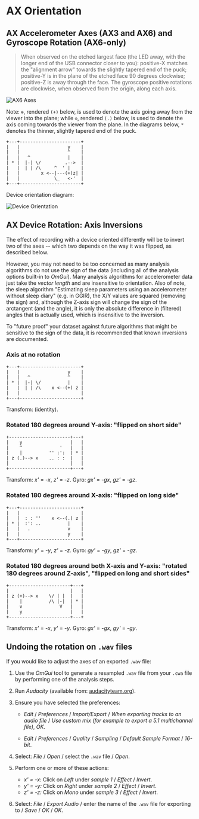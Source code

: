 # AX Orientation

## AX Accelerometer Axes (AX3 and AX6) and Gyroscope Rotation (AX6-only)

> When observed on the etched largest face (the LED away, with the longer end of the USB connector closer to you): positive-X matches the "alignment arrow" towards the slightly tapered end of the puck; positive-Y is in the plane of the etched face 90 degrees clockwise; positive-Z is away through the face.  The gyroscope positive rotations are clockwise, when observed from the origin, along each axis.  

![AX6 Axes](axes.svg)

Note: `⊗`, rendered `(+)` below, is used to denote the axis going away from the viewer into the plane; while `⊙`, rendered `(.)` below, is used to denote the axis coming towards the viewer from the plane.  In the diagrams below, `*` denotes the thinner, slightly tapered end of the puck.

```
+---+-----------------------+
|   |                  y    |
|   |                  ^    |
|   |   ^              |    |
| * |  |-| \/         .-->  |
|   |  | | /\     ^  ' |    |
|   |        x <--|---(+)z| |
|   |             \_   <-'  |
+---+-----------------------+
```

Device orientation diagram:

![Device Orientation](ax-orientation.png)


## AX Device Rotation: Axis Inversions

The effect of recording with a device oriented differently will be to invert two of the axes -- which two depends on the way it was flipped, as described below.
 
However, you may not need to be too concerned as many analysis algorithms do not use the sign of the data (including all of the analysis options built-in to *OmGui*).  Many analysis algorithms for accelerometer data just take the *vector length* and are insensitive to orientation.  Also of note, the sleep algorithm "Estimating sleep parameters using an accelerometer without sleep diary" (e.g. in GGIR), the X/Y values are squared (removing the sign) and, although the Z-axis sign will change the sign of the arctangent (and the angle), it is only the absolute difference in (filtered) angles that is actually used, which is insensitive to the inversion. 

To "future proof" your dataset against future algorithms that might be sensitive to the sign of the data, it is recommended that known inversions are documented.


### Axis at no rotation

```
+---+-----------------------+
|   |                  y    |
|   |   ^              ^    |
| * |  |-| \/          |    |
|   |  | | /\    x <--(+) z |
|   |                       |
+---+-----------------------+
```

Transform: (identity).


### Rotated 180 degrees around Y-axis: "flipped on short side"

```
+-----------------------+---+
|    y                  |   |
|    ^              '   |   |
|    |          '' :':  | * |
| z (.)--> x    .. : :  |   |
|                       |   |
+-----------------------+---+
```

Transform: *x'* = -*x*, *z'* = -*z*.
Gyro: *gx'* = -*gx*, *gz'* = -*gz*.


### Rotated 180 degrees around X-axis: "flipped on long side"

```
+---+-----------------------+
|   |                       |
|   |  : : ''    x <--(.) z |
| * |  :': ..          |    |
|   |   .              v    |
|   |                  y    |
+---+-----------------------+
```

Transform: *y'* = -*y*, *z'* = -*z*.
Gyro: *gy'* = -*gy*, *gz'* = -*gz*.


### Rotated 180 degrees around both X-axis and Y-axis: "rotated 180 degrees around Z-axis", "flipped on long and short sides"

```
+-----------------------+---+
|                       |   |
| z (+)--> x    \/ | |  |   |
|    |          /\ |-|  | * |
|    v              V   |   |
|    y                  |   |
+-----------------------+---+
```

Transform: *x'* = -*x*, *y'* = -*y*.
Gyro: *gx'* = -*gx*, *gy'* = -*gy*.


## Undoing the rotation on `.wav` files

If you would like to adjust the axes of an exported `.wav` file:

1. Use the *OmGui* tool to generate a resampled `.wav` file from your `.cwa` file by performing one of the analysis steps. 

2. Run *Audacity* (available from: [audacityteam.org](https://www.audacityteam.org/)).

3. Ensure you have selected the preferences:

   * *Edit* / *Preferences* / *Import/Export* / *When exporting tracks to an audio file* / *Use custom mix (for example to export a 5.1 multichannel file)*, *OK*. 

   * *Edit* / *Preferences* / *Quality* / *Sampling* / *Default Sample Format* / *16-bit*. 

4. Select: *File* / *Open* / select the `.wav` file / *Open*. 

5. Perform one or more of these actions:

   * *x' = -x:* Click on *Left*  under *sample 1* / *Effect* / *Invert*.
   * *y' = -y:* Click on *Right* under *sample 2* / *Effect* / *Invert*.
   * *z' = -z:* Click on *Mono*  under *sample 3* / *Effect* / *Invert*.

6. Select: *File* / *Export Audio* / enter the name of the `.wav` file for exporting to / *Save* / *OK* / *OK*. 

<!--
7. Use *OmGui* tool to perform one of the analysis steps again, the inverted-axis `.wav` file will be used.  
-->
